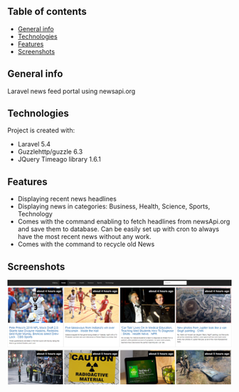 ## Table of contents
* [General info](#general-info)
* [Technologies](#technologies)
* [Features](#features)
* [Screenshots](#screenshots)

## General info
Laravel news feed portal using newsapi.org
	
## Technologies
Project is created with:
* Laravel 5.4
* Guzzlehttp/guzzle 6.3
* JQuery Timeago library 1.6.1

## Features
* Displaying recent news headlines
* Displaying news in categories: Business, Health, Science, Sports, Technology
* Comes with the command enabling to fetch headlines from newsApi.org and save them to database. Can be easily set up with cron to always have the most recent news without any work.
* Comes with the command to recycle old News

## Screenshots
![Main page](public/img/img1.png)
